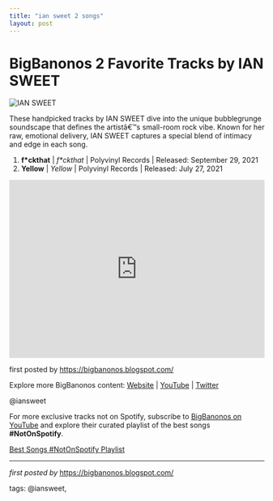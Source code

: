 ```yaml
---
title: "ian sweet 2 songs"
layout: post
---
```

<h1>BigBanonos 2 Favorite Tracks by IAN SWEET</h1>
<img src="https://static1.squarespace.com/static/57605d0f37013b0ae1ec276d/t/64d2c1349c85c033268c00a4/1691533623990/IMG6515-R01-008.jpg?format=1500w" alt="IAN SWEET"> <p>These handpicked tracks by IAN SWEET dive into the unique bubblegrunge soundscape that defines the artistâ€™s small-room rock vibe. Known for her raw, emotional delivery, IAN SWEET captures a special blend of intimacy and edge in each song.</p> <ol> <li><strong>f*ckthat</strong> | <em>f*ckthat</em> | Polyvinyl Records | Released: September 29, 2021</li> <li><strong>Yellow</strong> | <em>Yellow</em> | Polyvinyl Records | Released: July 27, 2021</li>
</ol> <div> <iframe src="https://open.spotify.com/embed/playlist/0j42FE0xn8ap5TS4CzcUAP?utm_source=generator" width="100%" height="352" frameborder="0" allowfullscreen="" allow="autoplay; clipboard-write; encrypted-media; fullscreen; picture-in-picture" loading="lazy"></iframe>
</div> <p>first posted by <a href="https://bigbanonos.blogspot.com/">https://bigbanonos.blogspot.com/</a></p> <div> <p>Explore more BigBanonos content: <a href="https://bigbanonos.blogspot.com/">Website</a> | <a href="https://www.youtube.com/@BigBanonos">YouTube</a> | <a href="https://x.com/bigbanonos">Twitter</a></p>
</div> <!-- Tags -->
<p>@iansweet</p>


<!--Subscribe and Playlist Links-->
<div>
    <p>For more exclusive tracks not on Spotify, subscribe to <a href="https://www.youtube.com/@BigBanonos" target="_blank">BigBanonos on YouTube</a> and explore their curated playlist of the best songs <strong>#NotOnSpotify</strong>.</p>
    <p><a href="https://www.youtube.com/playlist?list=PLtuNtuTatqI0kFahUCbtbfenC_ET5O_tr" target="_blank">Best Songs #NotOnSpotify Playlist<br /></a></p></div>

<hr />

<p><em>first posted by</em> <a href="https://bigbanonos.blogspot.com/" rel="noopener" target="_new">https://bigbanonos.blogspot.com/</a></p>

<p>tags: @iansweet,</p>
